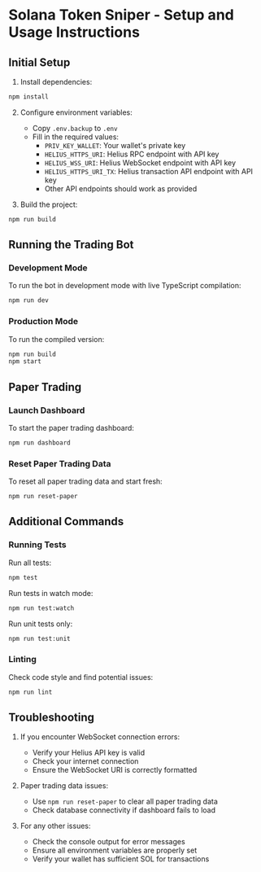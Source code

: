 # Solana Token Sniper - Setup and Usage Instructions

## Initial Setup

1. Install dependencies:
```bash
npm install
```

2. Configure environment variables:
   - Copy `.env.backup` to `.env`
   - Fill in the required values:
     - `PRIV_KEY_WALLET`: Your wallet's private key
     - `HELIUS_HTTPS_URI`: Helius RPC endpoint with API key
     - `HELIUS_WSS_URI`: Helius WebSocket endpoint with API key
     - `HELIUS_HTTPS_URI_TX`: Helius transaction API endpoint with API key
     - Other API endpoints should work as provided

3. Build the project:
```bash
npm run build
```

## Running the Trading Bot

### Development Mode
To run the bot in development mode with live TypeScript compilation:
```bash
npm run dev
```

### Production Mode
To run the compiled version:
```bash
npm run build
npm start
```

## Paper Trading

### Launch Dashboard
To start the paper trading dashboard:
```bash
npm run dashboard
```

### Reset Paper Trading Data
To reset all paper trading data and start fresh:
```bash
npm run reset-paper
```

## Additional Commands

### Running Tests
Run all tests:
```bash
npm test
```

Run tests in watch mode:
```bash
npm run test:watch
```

Run unit tests only:
```bash
npm run test:unit
```

### Linting
Check code style and find potential issues:
```bash
npm run lint
```

## Troubleshooting

1. If you encounter WebSocket connection errors:
   - Verify your Helius API key is valid
   - Check your internet connection
   - Ensure the WebSocket URI is correctly formatted

2. Paper trading data issues:
   - Use `npm run reset-paper` to clear all paper trading data
   - Check database connectivity if dashboard fails to load

3. For any other issues:
   - Check the console output for error messages
   - Ensure all environment variables are properly set
   - Verify your wallet has sufficient SOL for transactions